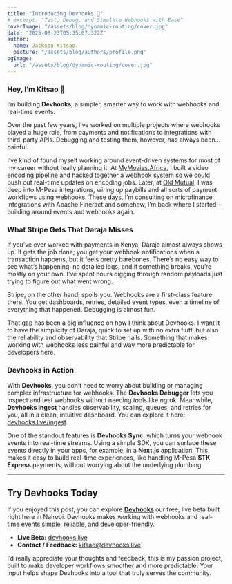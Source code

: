```yaml
---
title: "Introducing Devhooks 🚀"
# excerpt: "Test, Debug, and Simulate Webhooks with Ease"
coverImage: "/assets/blog/dynamic-routing/cover.jpg"
date: "2025-08-23T05:35:07.322Z"
author:
  name: Jackson Kitsao.
  picture: "/assets/blog/authors/profile.png"
ogImage:
  url: "/assets/blog/dynamic-routing/cover.jpg"
---
```


### Hey, I’m Kitsao 👋

I’m building **Devhooks**, a simpler, smarter way to work with webhooks and real-time events.

Over the past few years, I’ve worked on multiple projects where webhooks played a huge role, from payments and notifications to integrations with third-party APIs. Debugging and testing them, however, has always been… painful.

I’ve kind of found myself working around event-driven systems for most of my career without really planning it. At [MyMovies.Africa](https://mymovies.africa), I built a video encoding pipeline and hacked together a webhook system so we could push out real-time updates on encoding jobs. Later, at [Old Mutual](https://www.oldmutual.co.ke), I was deep into M-Pesa integrations, wiring up paybills and all sorts of payment workflows using webhooks. These days, I’m consulting on microfinance integrations with Apache Fineract and somehow, I’m back where I started—building around events and webhooks again.

### What Stripe Gets That Daraja Misses

If you’ve ever worked with payments in Kenya, Daraja almost always shows up. It gets the job done; you get your webhook notifications when a transaction happens, but it feels pretty barebones. There’s no easy way to see what’s happening, no detailed logs, and if something breaks, you’re mostly on your own. I’ve spent hours digging through random payloads just trying to figure out what went wrong.

Stripe, on the other hand, spoils you. Webhooks are a first-class feature there. You get dashboards, retries, detailed event types, even a timeline of everything that happened. Debugging is almost fun.

That gap has been a big influence on how I think about Devhooks. I want it to have the simplicity of Daraja, quick to set up with no extra fluff, but also the reliability and observability that Stripe nails. Something that makes working with webhooks less painful and way more predictable for developers here.

### Devhooks in Action

With **Devhooks**, you don’t need to worry about building or managing complex infrastructure for webhooks. The **Devhooks Debugger** lets you inspect and test webhooks without needing tools like ngrok. Meanwhile, **Devhooks Ingest** handles observability, scaling, queues, and retries for you, all in a clean, intuitive dashboard. You can explore it here: [devhooks.live/ingest](https://devhooks.live/ingest).

One of the standout features is **Devhooks Sync**, which turns your webhook events into real-time streams. Using a simple SDK, you can surface these events directly in your apps, for example, in a **Next.js** application. This makes it easy to build real-time experiences, like handling M-Pesa **STK Express** payments, without worrying about the underlying plumbing.

---

## Try Devhooks Today

If you enjoyed this post, you can explore **[Devhooks](https://devhooks.live)** our free, live beta built right here in Nairobi. Devhooks makes working with webhooks and real-time events simple, reliable, and developer-friendly.

- **Live Beta:** [devhooks.live](https://devhooks.live)
- **Contact / Feedback:** kitsao@devhooks.live

I’d really appreciate your thoughts and feedback, this is my passion project, built to make developer workflows smoother and more predictable. Your input helps shape Devhooks into a tool that truly serves the community.
